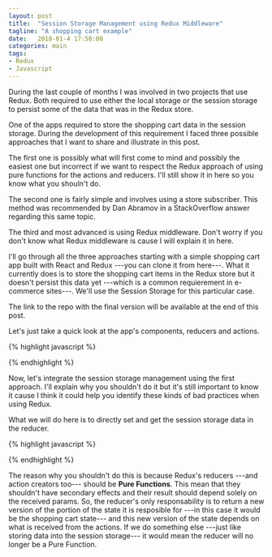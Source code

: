 ```yaml
---
layout: post
title:  "Session Storage Management using Redux Middleware"
tagline: "A shopping cart example"
date:   2018-01-4 17:50:00
categories: main
tags:
- Redux
- Javascript
---
```


During the last couple of months I was involved in two projects that use Redux. Both required to use either the local storage or the session storage to persist some of the data that was in the Redux store.

One of the apps required to store the shopping cart data in the session storage. During the development of this requirement I faced three possible approaches that I want to share and illustrate in this post. 

The first one is possibly what will first come to mind and possibly the easiest one but incorrect if we want to respect the Redux approach of using pure functions for the actions and reducers. I'll still show it in here so you know what you shouln't do.

The second one is fairly simple and involves using a store subscriber. This method was recommended by Dan Abramov in a StackOverflow answer regarding this same topic.

The third and most advanced is using Redux middleware. Don't worry if you don't know what Redux middleware is cause I will explain it in here. 

I'll go through all the three approaches starting with a simple shopping cart app built with React and Redux ---you can clone it from here---. What it currently does is to store the shopping cart items in the Redux store but it doesn't persist this data yet ---which is a common requierement in e-commerce sites---. We'll use the Session Storage for this particular case.


The link to the repo with the final version will be available at the end of this post. 

Let's just take a quick look at the app's components, reducers and actions.

{% highlight javascript %}



{% endhighlight %}


Now, let's integrate the session storage management using the first approach. I'll explain why you shouldn't do it but it's still important to know it cause I think it could help you identify these kinds of bad practices when using Redux.

What we will do here is to directly set and get the session storage data in the reducer.


{% highlight javascript %}



{% endhighlight %}

The reason why you shouldn't do this is because Redux's reducers ---and action creators too--- should be **Pure Functions**. This mean that they shouldn't have secondary effects and their result should depend solely on the received params. So, the reducer's only responsability is to return a new version of the portion of the state it is resposible for ---in this case it would be the shopping cart state--- and this new version of the state depends on what is received from the actions. If we do something else ---just like storing data into the session storage--- it would mean the reducer will no longer be a Pure Function. 